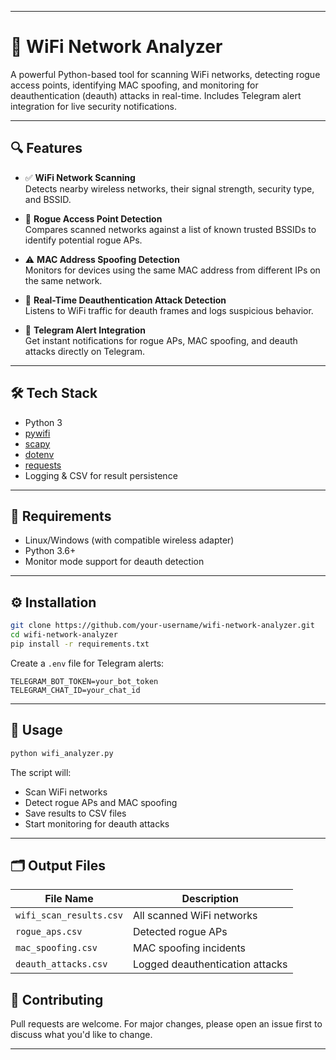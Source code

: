 
---

# 📶 WiFi Network Analyzer

A powerful Python-based tool for scanning WiFi networks, detecting rogue access points, identifying MAC spoofing, and monitoring for deauthentication (deauth) attacks in real-time. Includes Telegram alert integration for live security notifications.

---

## 🔍 Features

- ✅ **WiFi Network Scanning**  
  Detects nearby wireless networks, their signal strength, security type, and BSSID.

- 🚨 **Rogue Access Point Detection**  
  Compares scanned networks against a list of known trusted BSSIDs to identify potential rogue APs.

- ⚠️ **MAC Address Spoofing Detection**  
  Monitors for devices using the same MAC address from different IPs on the same network.

- 📡 **Real-Time Deauthentication Attack Detection**  
  Listens to WiFi traffic for deauth frames and logs suspicious behavior.

- 🔔 **Telegram Alert Integration**  
  Get instant notifications for rogue APs, MAC spoofing, and deauth attacks directly on Telegram.

---

## 🛠 Tech Stack

- Python 3
- [pywifi](https://pypi.org/project/pywifi/)
- [scapy](https://scapy.net/)
- [dotenv](https://pypi.org/project/python-dotenv/)
- [requests](https://pypi.org/project/requests/)
- Logging & CSV for result persistence

---

## 🧪 Requirements

- Linux/Windows (with compatible wireless adapter)
- Python 3.6+
- Monitor mode support for deauth detection

---

## ⚙️ Installation

```bash
git clone https://github.com/your-username/wifi-network-analyzer.git
cd wifi-network-analyzer
pip install -r requirements.txt
````

Create a `.env` file for Telegram alerts:

```
TELEGRAM_BOT_TOKEN=your_bot_token
TELEGRAM_CHAT_ID=your_chat_id
```

---

## 🚀 Usage

```bash
python wifi_analyzer.py
```

The script will:

* Scan WiFi networks
* Detect rogue APs and MAC spoofing
* Save results to CSV files
* Start monitoring for deauth attacks

---

## 🗂 Output Files

| File Name               | Description                     |
| ----------------------- | ------------------------------- |
| `wifi_scan_results.csv` | All scanned WiFi networks       |
| `rogue_aps.csv`         | Detected rogue APs              |
| `mac_spoofing.csv`      | MAC spoofing incidents          |
| `deauth_attacks.csv`    | Logged deauthentication attacks |



## 🤝 Contributing

Pull requests are welcome. For major changes, please open an issue first to discuss what you'd like to change.

---

